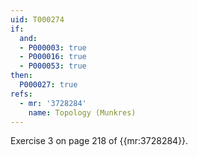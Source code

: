 ```yaml
---
uid: T000274
if:
  and:
  - P000003: true
  - P000016: true
  - P000053: true
then:
  P000027: true
refs:
  - mr: '3728284'
    name: Topology (Munkres)
---
```


Exercise 3 on page 218 of {{mr:3728284}}.
